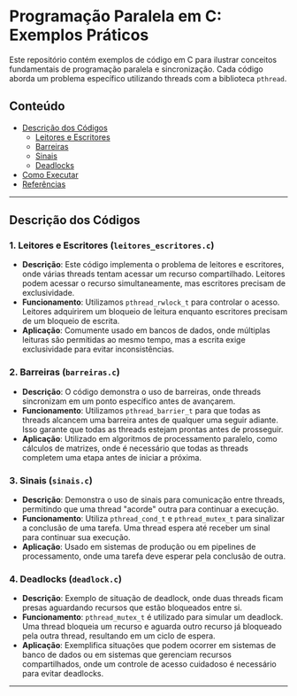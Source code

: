# Programação Paralela em C: Exemplos Práticos

Este repositório contém exemplos de código em C para ilustrar conceitos fundamentais de programação paralela e sincronização. Cada código aborda um problema específico utilizando threads com a biblioteca `pthread`.

## Conteúdo

- [Descrição dos Códigos](#descrição-dos-códigos)
  - [Leitores e Escritores](#leitores-e-escritores)
  - [Barreiras](#barreiras)
  - [Sinais](#sinais)
  - [Deadlocks](#deadlocks)
- [Como Executar](#como-executar)
- [Referências](#referências)

---

## Descrição dos Códigos

### 1. Leitores e Escritores (`leitores_escritores.c`)

- **Descrição**: Este código implementa o problema de leitores e escritores, onde várias threads tentam acessar um recurso compartilhado. Leitores podem acessar o recurso simultaneamente, mas escritores precisam de exclusividade.
- **Funcionamento**: Utilizamos `pthread_rwlock_t` para controlar o acesso. Leitores adquirirem um bloqueio de leitura enquanto escritores precisam de um bloqueio de escrita.
- **Aplicação**: Comumente usado em bancos de dados, onde múltiplas leituras são permitidas ao mesmo tempo, mas a escrita exige exclusividade para evitar inconsistências.

### 2. Barreiras (`barreiras.c`)

- **Descrição**: O código demonstra o uso de barreiras, onde threads sincronizam em um ponto específico antes de avançarem.
- **Funcionamento**: Utilizamos `pthread_barrier_t` para que todas as threads alcancem uma barreira antes de qualquer uma seguir adiante. Isso garante que todas as threads estejam prontas antes de prosseguir.
- **Aplicação**: Utilizado em algoritmos de processamento paralelo, como cálculos de matrizes, onde é necessário que todas as threads completem uma etapa antes de iniciar a próxima.

### 3. Sinais (`sinais.c`)

- **Descrição**: Demonstra o uso de sinais para comunicação entre threads, permitindo que uma thread "acorde" outra para continuar a execução.
- **Funcionamento**: Utiliza `pthread_cond_t` e `pthread_mutex_t` para sinalizar a conclusão de uma tarefa. Uma thread espera até receber um sinal para continuar sua execução.
- **Aplicação**: Usado em sistemas de produção ou em pipelines de processamento, onde uma tarefa deve esperar pela conclusão de outra.

### 4. Deadlocks (`deadlock.c`)

- **Descrição**: Exemplo de situação de deadlock, onde duas threads ficam presas aguardando recursos que estão bloqueados entre si.
- **Funcionamento**: `pthread_mutex_t` é utilizado para simular um deadlock. Uma thread bloqueia um recurso e aguarda outro recurso já bloqueado pela outra thread, resultando em um ciclo de espera.
- **Aplicação**: Exemplifica situações que podem ocorrer em sistemas de banco de dados ou em sistemas que gerenciam recursos compartilhados, onde um controle de acesso cuidadoso é necessário para evitar deadlocks.

---


